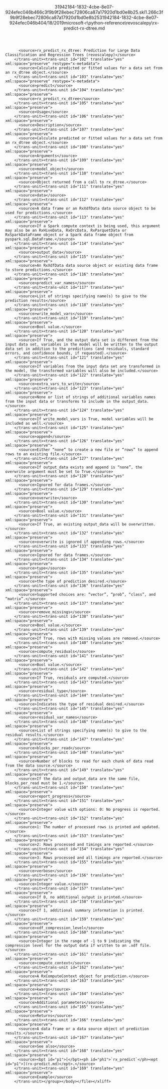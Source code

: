 <?xml version="1.0"?><xliff version="1.2" xmlns="urn:oasis:names:tc:xliff:document:1.2" xmlns:xsi="http://www.w3.org/2001/XMLSchema-instance" xsi:schemaLocation="urn:oasis:names:tc:xliff:document:1.2 xliff-core-1.2-transitional.xsd"><file datatype="xml" original="rx-predict-rx-dtree.md" source-language="en-US" target-language="en-US"><header><tool tool-id="mdxliff" tool-name="mdxliff" tool-version="1.0-d1654b2" tool-company="Microsoft" /><xliffext:skl_file_name xmlns:xliffext="urn:microsoft:content:schema:xliffextensions">31942184-1832-4cbe-8e07-924efec046b466c3f9b9f28ebec72806ca87a17920d1bd0e8b25.skl</xliffext:skl_file_name><xliffext:version xmlns:xliffext="urn:microsoft:content:schema:xliffextensions">1.2</xliffext:version><xliffext:ms.openlocfilehash xmlns:xliffext="urn:microsoft:content:schema:xliffextensions">66c3f9b9f28ebec72806ca87a17920d1bd0e8b25</xliffext:ms.openlocfilehash><xliffext:ms.sourcegitcommit xmlns:xliffext="urn:microsoft:content:schema:xliffextensions">31942184-1832-4cbe-8e07-924efec046b4</xliffext:ms.sourcegitcommit><xliffext:ms.lasthandoff xmlns:xliffext="urn:microsoft:content:schema:xliffextensions">04/18/2019</xliffext:ms.lasthandoff><xliffext:ms.openlocfilepath xmlns:xliffext="urn:microsoft:content:schema:xliffextensions">microsoft-r\python-reference\revoscalepy\rx-predict-rx-dtree.md</xliffext:ms.openlocfilepath></header><body><group id="content" extype="content"><trans-unit id="101" translate="yes" xml:space="preserve" restype="x-metadata">
          <source>rx_predict_rx_dtree: Prediction for Large Data Classification and Regression Trees (revoscalepy)</source>
        </trans-unit><trans-unit id="102" translate="yes" xml:space="preserve" restype="x-metadata">
          <source>Calculate predicted or fitted values for a data set from an rx_dtree object.</source>
        </trans-unit><trans-unit id="103" translate="yes" xml:space="preserve" restype="x-metadata">
          <source>predict</source>
        </trans-unit><trans-unit id="104" translate="yes" xml:space="preserve">
          <source>rx_predict_rx_dtree</source>
        </trans-unit><trans-unit id="105" translate="yes" xml:space="preserve">
          <source>Usage</source>
        </trans-unit><trans-unit id="106" translate="yes" xml:space="preserve">
          <source>Description</source>
        </trans-unit><trans-unit id="107" translate="yes" xml:space="preserve">
          <source>Calculate predicted or fitted values for a data set from an rx_dtree object.</source>
        </trans-unit><trans-unit id="108" translate="yes" xml:space="preserve">
          <source>Arguments</source>
        </trans-unit><trans-unit id="109" translate="yes" xml:space="preserve">
          <source>model_object</source>
        </trans-unit><trans-unit id="110" translate="yes" xml:space="preserve">
          <source>Object returned from a call to rx_dtree.</source>
        </trans-unit><trans-unit id="111" translate="yes" xml:space="preserve">
          <source>data</source>
        </trans-unit><trans-unit id="112" translate="yes" xml:space="preserve">
          <source>A data frame or an RxXdfData data source object to be used for predictions.</source>
        </trans-unit><trans-unit id="113" translate="yes" xml:space="preserve">
          <source>If a Spark compute context is being used, this argument may also be an RxHiveData, RxOrcData, RxParquetData or RxSparkDataFrame object or a Spark data frame object from pyspark.sql.DataFrame.</source>
        </trans-unit><trans-unit id="114" translate="yes" xml:space="preserve">
          <source>output_data</source>
        </trans-unit><trans-unit id="115" translate="yes" xml:space="preserve">
          <source>An RxXdfData data source object or existing data frame to store predictions.</source>
        </trans-unit><trans-unit id="116" translate="yes" xml:space="preserve">
          <source>predict_var_names</source>
        </trans-unit><trans-unit id="117" translate="yes" xml:space="preserve">
          <source>List of strings specifying name(s) to give to the prediction results</source>
        </trans-unit><trans-unit id="118" translate="yes" xml:space="preserve">
          <source>write_model_vars</source>
        </trans-unit><trans-unit id="119" translate="yes" xml:space="preserve">
          <source>Bool value.</source>
        </trans-unit><trans-unit id="120" translate="yes" xml:space="preserve">
          <source>If True, and the output data set is different from the input data set, variables in the model will be written to the output data set in addition to the predictions (and residuals, standard errors, and confidence bounds, if requested).</source>
        </trans-unit><trans-unit id="121" translate="yes" xml:space="preserve">
          <source>If variables from the input data set are transformed in the model, the transformed variables will also be included.</source>
        </trans-unit><trans-unit id="122" translate="yes" xml:space="preserve">
          <source>extra_vars_to_write</source>
        </trans-unit><trans-unit id="123" translate="yes" xml:space="preserve">
          <source>None or list of strings of additional variables names from the input data or transforms to include in the output_data.</source>
        </trans-unit><trans-unit id="124" translate="yes" xml:space="preserve">
          <source>If write_model_vars is True, model variables will be included as well.</source>
        </trans-unit><trans-unit id="125" translate="yes" xml:space="preserve">
          <source>append</source>
        </trans-unit><trans-unit id="126" translate="yes" xml:space="preserve">
          <source>Either “none” to create a new file or “rows” to append rows to an existing file.</source>
        </trans-unit><trans-unit id="127" translate="yes" xml:space="preserve">
          <source>If output_data exists and append is “none”, the overwrite argument must be set to True.</source>
        </trans-unit><trans-unit id="128" translate="yes" xml:space="preserve">
          <source>Ignored for data frames.</source>
        </trans-unit><trans-unit id="129" translate="yes" xml:space="preserve">
          <source>overwrite</source>
        </trans-unit><trans-unit id="130" translate="yes" xml:space="preserve">
          <source>Bool value.</source>
        </trans-unit><trans-unit id="131" translate="yes" xml:space="preserve">
          <source>If True, an existing output_data will be overwritten.</source>
        </trans-unit><trans-unit id="132" translate="yes" xml:space="preserve">
          <source>overwrite is ignored if appending rows.</source>
        </trans-unit><trans-unit id="133" translate="yes" xml:space="preserve">
          <source>Ignored for data frames.</source>
        </trans-unit><trans-unit id="134" translate="yes" xml:space="preserve">
          <source>type</source>
        </trans-unit><trans-unit id="135" translate="yes" xml:space="preserve">
          <source>the type of prediction desired.</source>
        </trans-unit><trans-unit id="136" translate="yes" xml:space="preserve">
          <source>Supported choices are: “vector”, “prob”, “class”, and “matrix”.</source>
        </trans-unit><trans-unit id="137" translate="yes" xml:space="preserve">
          <source>remove_missings</source>
        </trans-unit><trans-unit id="138" translate="yes" xml:space="preserve">
          <source>Bool value.</source>
        </trans-unit><trans-unit id="139" translate="yes" xml:space="preserve">
          <source>If True, rows with missing values are removed.</source>
        </trans-unit><trans-unit id="140" translate="yes" xml:space="preserve">
          <source>compute_residuals</source>
        </trans-unit><trans-unit id="141" translate="yes" xml:space="preserve">
          <source>Bool value.</source>
        </trans-unit><trans-unit id="142" translate="yes" xml:space="preserve">
          <source>If True, residuals are computed.</source>
        </trans-unit><trans-unit id="143" translate="yes" xml:space="preserve">
          <source>residual_type</source>
        </trans-unit><trans-unit id="144" translate="yes" xml:space="preserve">
          <source>Indicates the type of residual desired.</source>
        </trans-unit><trans-unit id="145" translate="yes" xml:space="preserve">
          <source>residual_var_names</source>
        </trans-unit><trans-unit id="146" translate="yes" xml:space="preserve">
          <source>List of strings specifying name(s) to give to the residual results.</source>
        </trans-unit><trans-unit id="147" translate="yes" xml:space="preserve">
          <source>blocks_per_read</source>
        </trans-unit><trans-unit id="148" translate="yes" xml:space="preserve">
          <source>Number of blocks to read for each chunk of data read from the data source.</source>
        </trans-unit><trans-unit id="149" translate="yes" xml:space="preserve">
          <source>If the data and output_data are the same file, blocks_per_read must be 1.</source>
        </trans-unit><trans-unit id="150" translate="yes" xml:space="preserve">
          <source>report_progress</source>
        </trans-unit><trans-unit id="151" translate="yes" xml:space="preserve">
          <source>Integer value with options: 0: No progress is reported.</source>
        </trans-unit><trans-unit id="152" translate="yes" xml:space="preserve">
          <source>1: The number of processed rows is printed and updated.</source>
        </trans-unit><trans-unit id="153" translate="yes" xml:space="preserve">
          <source>2: Rows processed and timings are reported.</source>
        </trans-unit><trans-unit id="154" translate="yes" xml:space="preserve">
          <source>3: Rows processed and all timings are reported.</source>
        </trans-unit><trans-unit id="155" translate="yes" xml:space="preserve">
          <source>verbose</source>
        </trans-unit><trans-unit id="156" translate="yes" xml:space="preserve">
          <source>Integer value.</source>
        </trans-unit><trans-unit id="157" translate="yes" xml:space="preserve">
          <source>If 0, no additional output is printed.</source>
        </trans-unit><trans-unit id="158" translate="yes" xml:space="preserve">
          <source>If 1, additional summary information is printed.</source>
        </trans-unit><trans-unit id="159" translate="yes" xml:space="preserve">
          <source>xdf_compression_level</source>
        </trans-unit><trans-unit id="160" translate="yes" xml:space="preserve">
          <source>Integer in the range of -1 to 9 indicating the compression level for the output data if written to an .xdf file.</source>
        </trans-unit><trans-unit id="161" translate="yes" xml:space="preserve">
          <source>compute_context</source>
        </trans-unit><trans-unit id="162" translate="yes" xml:space="preserve">
          <source>A RxComputeContext object for prediction.</source>
        </trans-unit><trans-unit id="163" translate="yes" xml:space="preserve">
          <source>kwargs</source>
        </trans-unit><trans-unit id="164" translate="yes" xml:space="preserve">
          <source>Additional parameters</source>
        </trans-unit><trans-unit id="165" translate="yes" xml:space="preserve">
          <source>Returns</source>
        </trans-unit><trans-unit id="166" translate="yes" xml:space="preserve">
          <source>A data frame or a data source object of prediction results.</source>
        </trans-unit><trans-unit id="167" translate="yes" xml:space="preserve">
          <source>See also</source>
        </trans-unit><trans-unit id="168" translate="yes" xml:space="preserve">
          <source><bpt id="p1">[</bpt><ph id="ph1">`rx_predict`</ph><ept id="p1">](rx-predict.md)</ept>.</source>
        </trans-unit><trans-unit id="169" translate="yes" xml:space="preserve">
          <source>Example</source>
        </trans-unit></group></body></file></xliff>